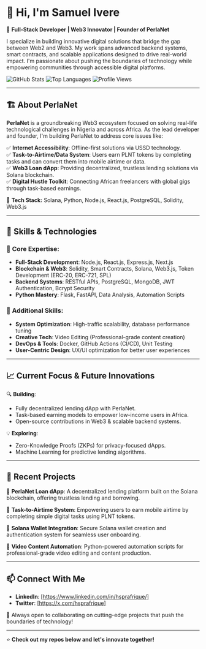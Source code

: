 # 👋 Hi, I'm Samuel Ivere

🚀 **Full-Stack Developer | Web3 Innovator | Founder of PerlaNet**

I specialize in building innovative digital solutions that bridge the gap between Web2 and Web3. My work spans advanced backend systems, smart contracts, and scalable applications designed to drive real-world impact. I'm passionate about pushing the boundaries of technology while empowering communities through accessible digital platforms.

![GitHub Stats](https://github-readme-stats.vercel.app/api?username=samuelivere&show_icons=true&theme=radical)
![Top Languages](https://github-readme-stats.vercel.app/api/top-langs/?username=samuelivere&layout=compact&theme=radical)
![Profile Views](https://komarev.com/ghpvc/?username=samuelivere&color=blue)

---

## 🏗️ **About PerlaNet**

**PerlaNet** is a groundbreaking Web3 ecosystem focused on solving real-life technological challenges in Nigeria and across Africa. As the lead developer and founder, I'm building PerlaNet to address core issues like:

✅ **Internet Accessibility**: Offline-first solutions via USSD technology.  
✅ **Task-to-Airtime/Data System**: Users earn PLNT tokens by completing tasks and can convert them into mobile airtime or data.  
✅ **Web3 Loan dApp**: Providing decentralized, trustless lending solutions via Solana blockchain.  
✅ **Digital Hustle Toolkit**: Connecting African freelancers with global gigs through task-based earnings.  

🔗 **Tech Stack:** Solana, Python, Node.js, React.js, PostgreSQL, Solidity, Web3.js

---

## 💼 **Skills & Technologies**

### 🔹 **Core Expertise:**
- **Full-Stack Development**: Node.js, React.js, Express.js, Next.js
- **Blockchain & Web3**: Solidity, Smart Contracts, Solana, Web3.js, Token Development (ERC-20, ERC-721, SPL)
- **Backend Systems**: RESTful APIs, PostgreSQL, MongoDB, JWT Authentication, Bcrypt Security
- **Python Mastery**: Flask, FastAPI, Data Analysis, Automation Scripts

### 🔹 **Additional Skills:**
- **System Optimization**: High-traffic scalability, database performance tuning
- **Creative Tech**: Video Editing (Professional-grade content creation)
- **DevOps & Tools**: Docker, GitHub Actions (CI/CD), Unit Testing
- **User-Centric Design**: UX/UI optimization for better user experiences

---

## 📈 **Current Focus & Future Innovations**

🔍 **Building**: 
- Fully decentralized lending dApp with PerlaNet.
- Task-based earning models to empower low-income users in Africa.
- Open-source contributions in Web3 & scalable backend systems.

💡 **Exploring**: 
- Zero-Knowledge Proofs (ZKPs) for privacy-focused dApps.
- Machine Learning for predictive lending algorithms.

---

## 📂 **Recent Projects**

🚀 **PerlaNet Loan dApp**: A decentralized lending platform built on the Solana blockchain, offering trustless lending and borrowing.

🔗 **Task-to-Airtime System**: Empowering users to earn mobile airtime by completing simple digital tasks using PLNT tokens.

💼 **Solana Wallet Integration**: Secure Solana wallet creation and authentication system for seamless user onboarding.

🎥 **Video Content Automation**: Python-powered automation scripts for professional-grade video editing and content production.

---

## 📫 **Connect With Me**

- **LinkedIn**: [https://www.linkedin.com/in/hsprafrique/]
- **Twitter**: [https://x.com/hsprafrique]

🚀 Always open to collaborating on cutting-edge projects that push the boundaries of technology!

---

⭐ **Check out my repos below and let's innovate together!**
